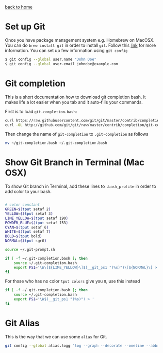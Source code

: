 [back to home](../README.md)

# Set up Git

Once you have package management system e.g. Homebrew on MacOSX.
You can do `brew install git` in order to install `git`.
Follow this [link](https://git-scm.com/book/en/v2/Getting-Started-About-Version-Control)
for more information. You can set up few information using `git config`

```bash
$ git config --global user.name "John Doe"
$ git config --global user.email johndoe@example.com
```

# Git completion

This is a short documentation how to download git completion bash.
It makes life a lot easier when you tab and it auto-fills your commands.

First is to load `git-completion.bash`:

```bash
curl https://raw.githubusercontent.com/git/git/master/contrib/completion/git-prompt.sh -o ~/.git-prompt.sh
curl -OL http://github.com/git/git/raw/master/contrib/completion/git-completion.bash
```

Then change the name of `git-completion` to `.git-completion` as follows

```bash
mv ~/git-completion.bash ~/.git-completion.bash
```

# Show Git Branch in Terminal (Mac OSX)

To show Git branch in Terminal, add these lines to `.bash_profile`
in order to add color to your bash.

```bash

# color constant
GREEN=$(tput setaf 2)
YELLOW=$(tput setaf 3)
LIME_YELLOW=$(tput setaf 190)
POWDER_BLUE=$(tput setaf 153)
CYAN=$(tput setaf 6)
WHITE=$(tput setaf 7)
BOLD=$(tput bold)
NORMAL=$(tput sgr0)

source ~/.git-prompt.sh

if [ -f ~/.git-completion.bash ]; then
    source ~/.git-completion.bash
    export PS1='\W\[${LIME_YELLOW}\]$(__git_ps1 "(%s)")\[${NORMAL}\] > '
fi
```


For those who has no color `tput colors` give you `8`, use this instead

```bash
if [ -f ~/.git-completion.bash ]; then
    source ~/.git-completion.bash
    export PS1='\W$(__git_ps1 "(%s)") > '
fi
```

# Git Alias

This is the way that we can use some `alias` for Git.

```bash
git config --global alias.logg "log --graph --decorate --oneline --abbrev-commit --all"
```
